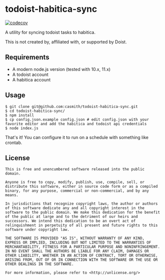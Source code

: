 # todoist-habitica-sync

[![codecov](https://codecov.io/gh/casmith/sync-todoist-to-habitica/branch/master/graph/badge.svg?token=ODO5BC1ZEP)](https://codecov.io/gh/casmith/sync-todoist-to-habitica)

A utility for syncing todoist tasks to habitica. 

This is not created by, affiliated with, or supported by Doist.

## Requirements

* A modern node.js version (tested with 10.x, 11.x)
* A todoist account
* A habitica account

## Usage

```shell
$ git clone git@github.com:casmith/todoist-habitica-sync.git
$ cd todoist-habitica-sync/
$ npm install
$ cp config.json.example config.json # edit config.json with your favorite editor and add the habitica and todoist api credentials
$ node index.js
```

That's it! You can configure it to run on a schedule with something like crontab. 

## License

```
This is free and unencumbered software released into the public domain.

Anyone is free to copy, modify, publish, use, compile, sell, or
distribute this software, either in source code form or as a compiled
binary, for any purpose, commercial or non-commercial, and by any
means.

In jurisdictions that recognize copyright laws, the author or authors
of this software dedicate any and all copyright interest in the
software to the public domain. We make this dedication for the benefit
of the public at large and to the detriment of our heirs and
successors. We intend this dedication to be an overt act of
relinquishment in perpetuity of all present and future rights to this
software under copyright law.

THE SOFTWARE IS PROVIDED "AS IS", WITHOUT WARRANTY OF ANY KIND,
EXPRESS OR IMPLIED, INCLUDING BUT NOT LIMITED TO THE WARRANTIES OF
MERCHANTABILITY, FITNESS FOR A PARTICULAR PURPOSE AND NONINFRINGEMENT.
IN NO EVENT SHALL THE AUTHORS BE LIABLE FOR ANY CLAIM, DAMAGES OR
OTHER LIABILITY, WHETHER IN AN ACTION OF CONTRACT, TORT OR OTHERWISE,
ARISING FROM, OUT OF OR IN CONNECTION WITH THE SOFTWARE OR THE USE OR
OTHER DEALINGS IN THE SOFTWARE.

For more information, please refer to <http://unlicense.org/>
```
